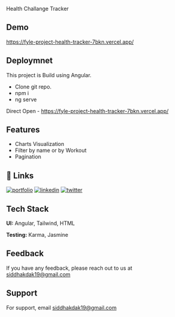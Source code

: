 
Health Challange Tracker

## Demo 

https://fyle-project-health-tracker-7bkn.vercel.app/

## Deploymnet

This project is Build using Angular. 

- Clone git repo.
- npm i
- ng serve

Direct Open - https://fyle-project-health-tracker-7bkn.vercel.app/






## Features

- Charts Visualization
- Filter by name or by Workout
- Pagination
## 🔗 Links
[![portfolio](https://img.shields.io/badge/my_portfolio-000?style=for-the-badge&logo=ko-fi&logoColor=white)](https://siddhakdak.netlify.app/)
[![linkedin](https://img.shields.io/badge/linkedin-0A66C2?style=for-the-badge&logo=linkedin&logoColor=white)](https://www.linkedin.com/in/siddhak-dak/)
[![twitter](https://img.shields.io/badge/twitter-1DA1F2?style=for-the-badge&logo=twitter&logoColor=white)](https://x.com/DakSiddhak)


## Tech Stack

**UI:** Angular, Tailwind, HTML

**Testing:** Karma, Jasmine


## Feedback

If you have any feedback, please reach out to us at siddhakdak19@gmail.com


## Support

For support, email siddhakdak19@gmail.com
